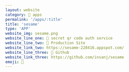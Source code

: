 ```yaml
---
layout: website
category: 🏬 apps
permalink: '/apps/:title'
title: 'sesame'
type: 'APP'
website_img: sesame.png
website_line_one: 🍩 secret qr code auth service 
website_line_two: 🚀 Production Site
website_link_two: https://sesame-228416.appspot.com/
website_line_three: 👾 Github
website_link_three: https://github.com/insanj/sesame
emoji: 🍩
---
```

